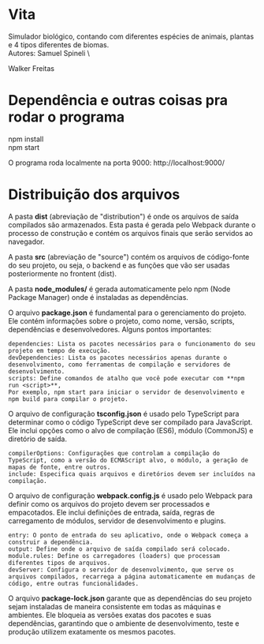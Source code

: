 # Vita
 Simulador biológico, contando com diferentes espécies de animais, plantas e 4 tipos diferentes de biomas. \
Autores: Samuel Spineli \

Walker Freitas

# Dependência e outras coisas pra rodar o programa 
npm install \
npm start

O programa roda localmente na porta 9000: http://localhost:9000/

# Distribuição dos arquivos

A pasta **dist** (abreviação de "distribution") é onde os arquivos de saída compilados são armazenados. Esta pasta é gerada pelo Webpack durante o processo de construção e contém os arquivos finais que serão servidos ao navegador.

A pasta **src** (abreviação de "source") contém os arquivos de código-fonte do seu projeto, ou seja, o backend e as funções que vão ser usadas posteriormente no frontent (dist).

A pasta **node_modules/** é gerada automaticamente pelo npm (Node Package Manager) onde é instaladas as dependências. 

O arquivo **package.json** é fundamental para o gerenciamento do projeto. Ele contém informações sobre o projeto, como nome, versão, scripts, dependências e desenvolvedores. Alguns pontos importantes:

    dependencies: Lista os pacotes necessários para o funcionamento do seu projeto em tempo de execução.
    devDependencies: Lista os pacotes necessários apenas durante o desenvolvimento, como ferramentas de compilação e servidores de desenvolvimento.
    scripts: Define comandos de atalho que você pode executar com **npm run <script>**,
    Por exemplo, npm start para iniciar o servidor de desenvolvimento e npm build para compilar o projeto.

O arquivo de configuração **tsconfig.json** é usado pelo TypeScript para determinar como o código TypeScript deve ser compilado para JavaScript. Ele inclui opções como o alvo de compilação (ES6), módulo (CommonJS) e diretório de saída.

    compilerOptions: Configurações que controlam a compilação do TypeScript, como a versão do ECMAScript alvo, o módulo, a geração de mapas de fonte, entre outros.
    include: Especifica quais arquivos e diretórios devem ser incluídos na compilação.

O arquivo de configuração **webpack.config.js** é usado pelo Webpack para definir como os arquivos do projeto devem ser processados e empacotados. Ele inclui definições de entrada, saída, regras de carregamento de módulos, servidor de desenvolvimento e plugins.

    entry: O ponto de entrada do seu aplicativo, onde o Webpack começa a construir a dependência.
    output: Define onde o arquivo de saída compilado será colocado.
    module.rules: Define os carregadores (loaders) que processam diferentes tipos de arquivos.
    devServer: Configura o servidor de desenvolvimento, que serve os arquivos compilados, recarrega a página automaticamente em mudanças de código, entre outras funcionalidades.

O arquivo **package-lock.json** garante que as dependências do seu projeto sejam instaladas de maneira consistente em todas as máquinas e ambientes. Ele bloqueia as versões exatas dos pacotes e suas dependências, garantindo que o ambiente de desenvolvimento, teste e produção utilizem exatamente os mesmos pacotes.
